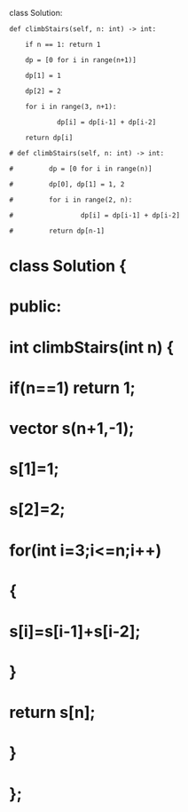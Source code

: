 class Solution:

    def climbStairs(self, n: int) -> int:

        if n == 1: return 1

        dp = [0 for i in range(n+1)]

        dp[1] = 1

        dp[2] = 2

        for i in range(3, n+1):

                dp[i] = dp[i-1] + dp[i-2]

        return dp[i]

    # def climbStairs(self, n: int) -> int:

    #         dp = [0 for i in range(n)]

    #         dp[0], dp[1] = 1, 2

    #         for i in range(2, n):

    #                 dp[i] = dp[i-1] + dp[i-2]

    #         return dp[n-1]




# class Solution {

# public:

#     int climbStairs(int n) {

#         if(n==1) return 1;

#         vector<int> s(n+1,-1);

#         s[1]=1;

#         s[2]=2;

#         for(int i=3;i<=n;i++)

#         {

#             s[i]=s[i-1]+s[i-2];

#         }

#         return s[n];

#     }

# };


